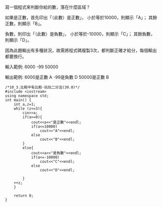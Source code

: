 寫一個程式來判斷你給的數，落在什麼區域？

如果是正數，首先印出「（此數）是正數」，
小於等於10000，則顯示「A」；
其餘正數，則顯示「B」。

負數，則印出「（此數）是負數」，
小於等於-10000，則顯示「C」；
其餘負數，則顯示「D」。

因為此題輸出有多種狀況，故需將程式碼複製3次，都判斷正確才給分，每個輸出都要換行。

輸入範例:
6000
-99
50000

輸出範例:
6000是正數
A
-99是負數
D
50000是正數
B
```
/*10_3.比較中有比較-玩玩二分法(30.0)*/
#include <iostream>     
using namespace std; 
int main() { 
    int a,z=1;
    while (z<=3){
        cin>>a;
        if(a>=0){
            cout<<a<<"是正數"<<endl;
            if(a<=10000)
                cout<<"A"<<endl;
            else
                cout<<"B"<<endl;
        }
        else{
            cout<<a<<"是負數"<<endl;
            if(a<=-10000)
                cout<<"C"<<endl;
            else
                cout<<"D"<<endl;
            
        }
    ++z;
    }
    
    return 0; 
}
```
